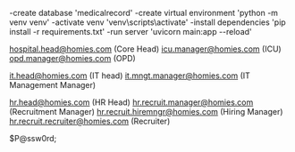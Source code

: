 -create database 'medicalrecord'
-create virtual environment 'python -m venv venv' 
-activate venv 'venv\scripts\activate'
-install dependencies 'pip install -r requirements.txt'
-run server 'uvicorn main:app --reload'


hospital.head@homies.com (Core Head)
icu.manager@homies.com (ICU)
opd.manager@homies.com (OPD)

it.head@homies.com (IT head)
it.mngt.manager@homies.com (IT Management Manager)

hr.head@homies.com (HR Head)
hr.recruit.manager@homies.com (Recruitment Manager)
hr.recruit.hiremngr@homies.com (Hiring Manager)
hr.recruit.recruiter@homies.com (Recruiter)

$P@ssw0rd;
